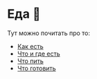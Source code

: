 # Еда 🐷

Тут можно почитать про то:

- [Как есть](how.md)
- [Что и где есть](../../notes/where/index.md)
- [Что пить](../../notes/alko-fix.md)
- [Что готовить](cook.md)